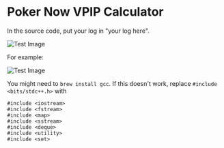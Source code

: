 # Poker Now VPIP Calculator
In the source code, put your log in "your log here".  
  
![Test Image](https://github.com/HaimingXu679/pokernow_vpip/blob/main/Images/Screen%20Shot%202021-01-11%20at%203.52.54%20PM.png)  
  
For example:  
  
![Test Image](https://github.com/HaimingXu679/pokernow_vpip/blob/main/Images/Screen%20Shot%202021-01-11%20at%204.01.47%20PM.png)
  
You might need to 
```brew install gcc```. If this doesn't work, replace ```#include <bits/stdc++.h>``` with 
```
#include <iostream>
#include <fstream>
#include <map>
#include <sstream>
#include <deque>
#include <utility>
#include <set>
```
